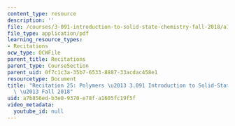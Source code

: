 ```yaml
---
content_type: resource
description: ''
file: /courses/3-091-introduction-to-solid-state-chemistry-fall-2018/a7b856edb3e09370e78fa1605fc19f5f_MIT3_091F18_REC25.pdf
file_type: application/pdf
learning_resource_types:
- Recitations
ocw_type: OCWFile
parent_title: Recitations
parent_type: CourseSection
parent_uid: 0f7c1c3a-35b7-6533-8887-33acdac458e1
resourcetype: Document
title: "Recitation 25: Polymers \u2013 3.091 Introduction to Solid-State Chemistry\
  \ \u2013 Fall 2018"
uid: a7b856ed-b3e0-9370-e78f-a1605fc19f5f
video_metadata:
  youtube_id: null
---
```

